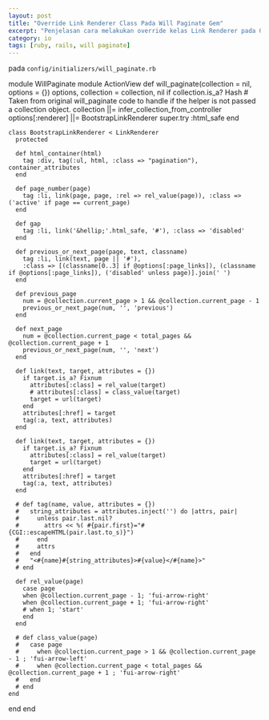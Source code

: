 ```yaml
---
layout: post
title: "Override Link Renderer Class Pada Will Paginate Gem"
excerpt: "Penjelasan cara melakukan override kelas Link Renderer pada Gem Will Paginate"
category: io
tags: [ruby, rails, will paginate]
---
```


pada `config/initializers/will_paginate.rb`

module WillPaginate
  module ActionView
    def will_paginate(collection = nil, options = {})
      options, collection = collection, nil if collection.is_a? Hash
      # Taken from original will_paginate code to handle if the helper is not passed a collection object.
      collection ||= infer_collection_from_controller
      options[:renderer] ||= BootstrapLinkRenderer
      super.try :html_safe
    end

    class BootstrapLinkRenderer < LinkRenderer
      protected

      def html_container(html)
        tag :div, tag(:ul, html, :class => "pagination"), container_attributes
      end

      def page_number(page)
        tag :li, link(page, page, :rel => rel_value(page)), :class => ('active' if page == current_page)
      end

      def gap
        tag :li, link('&hellip;'.html_safe, '#'), :class => 'disabled'
      end

      def previous_or_next_page(page, text, classname)
        tag :li, link(text, page || '#'),
        :class => [(classname[0..3] if @options[:page_links]), (classname if @options[:page_links]), ('disabled' unless page)].join(' ')
      end

      def previous_page
        num = @collection.current_page > 1 && @collection.current_page - 1
        previous_or_next_page(num, '', 'previous')
      end

      def next_page
        num = @collection.current_page < total_pages && @collection.current_page + 1
        previous_or_next_page(num, '', 'next')
      end

      def link(text, target, attributes = {})
        if target.is_a? Fixnum
          attributes[:class] = rel_value(target)
          # attributes[:class] = class_value(target)
          target = url(target)
        end
        attributes[:href] = target
        tag(:a, text, attributes)
      end

      def link(text, target, attributes = {})
        if target.is_a? Fixnum
          attributes[:class] = rel_value(target)
          target = url(target)
        end
        attributes[:href] = target
        tag(:a, text, attributes)
      end

      # def tag(name, value, attributes = {})
      #   string_attributes = attributes.inject('') do |attrs, pair|
      #     unless pair.last.nil?
      #       attrs << %( #{pair.first}="#{CGI::escapeHTML(pair.last.to_s)}")
      #     end
      #     attrs
      #   end
      #   "<#{name}#{string_attributes}>#{value}</#{name}>"
      # end

      def rel_value(page)
        case page
        when @collection.current_page - 1; 'fui-arrow-right'
        when @collection.current_page + 1; 'fui-arrow-right'
        # when 1; 'start'
        end
      end

      # def class_value(page)
      #   case page
      #     when @collection.current_page > 1 && @collection.current_page - 1 ; 'fui-arrow-left'
      #     when @collection.current_page < total_pages && @collection.current_page + 1 ; 'fui-arrow-right'
      #   end
      # end
    end
  end
end